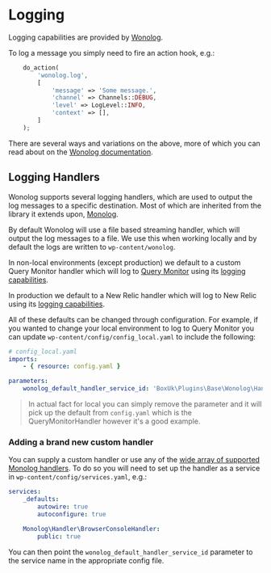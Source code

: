 # Logging

Logging capabilities are provided by [Wonolog](https://github.com/inpsyde/Wonolog).

To log a message you simply need to fire an action hook, e.g.:

```php
    do_action(
        'wonolog.log',
        [
            'message' => 'Some message.',
            'channel' => Channels::DEBUG,
            'level' => LogLevel::INFO,
            'context' => [],
        ]
    );
```

There are several ways and variations on the above, more of which you can read about on the [Wonolog documentation](https://inpsyde.github.io/Wonolog/).

## Logging Handlers

Wonolog supports several logging handlers, which are used to output the log messages to a specific destination. Most of which are inherited from
the library it extends upon, [Monolog](https://github.com/Seldaek/monolog).

By default Wonolog will use a file based streaming handler, which will output the log messages to a file. We use this when working locally and by default the logs
are written to `wp-content/wonolog`.

In non-local environments (except production) we default to a custom Query Monitor handler which will log to [Query Monitor](https://querymonitor.com/) using its [logging capabilities](https://querymonitor.com/docs/logging-variables/).

In production we default to a New Relic handler which will log to New Relic using its [logging capabilities](https://docs.newrelic.com/docs/agents/php-agent/logging/log-custom-events).

All of these defaults can be changed through configuration. For example, if you wanted to change your local environment to log to Query Monitor you can update
`wp-content/config/config_local.yaml` to include the following:

```yaml
# config_local.yaml
imports:
    - { resource: config.yaml }

parameters:
    wonolog_default_handler_service_id: 'BoxUk\Plugins\Base\Wonolog\Handler\QueryMonitorHandler'
```

> In actual fact for local you can simply remove the parameter and it will pick up the default from `config.yaml` which is the QueryMonitorHandler however it's a good example.

### Adding a brand new custom handler

You can supply a custom handler or use any of the [wide array of supported Monolog handlers](https://github.com/Seldaek/monolog/blob/main/doc/02-handlers-formatters-processors.md#handlers). To do so you will need to set up the handler as a service
in `wp-content/config/services.yaml`, e.g.:

```yaml
services:
    _defaults:
        autowire: true
        autoconfigure: true

    Monolog\Handler\BrowserConsoleHandler:
        public: true
```

You can then point the `wonolog_default_handler_service_id` parameter to the service name in the appropriate config file.
